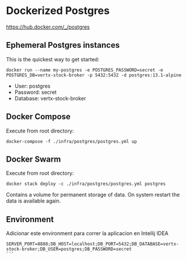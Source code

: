 # Dockerized Postgres

https://hub.docker.com/_/postgres

## Ephemeral Postgres instances
This is the quickest way to get started:
```
docker run --name my-postgres -e POSTGRES_PASSWORD=secret -e POSTGRES_DB=vertx-stock-broker -p 5432:5432 -d postgres:13.1-alpine
```

* User: postgres
* Password: secret
* Database: vertx-stock-broker

## Docker Compose
Execute from root directory:
```
docker-compose -f ./infra/postgres/postgres.yml up
```

## Docker Swarm
Execute from root directory:
```
docker stack deploy -c ./infra/postgres/postgres.yml postgres
```

Contains a volume for permanent storage of data. On system restart the data is available again.

## Environment

Adicionar este environment para correr la aplicacion en Intellij IDEA

````
SERVER_PORT=8888;DB_HOST=localhost;DB_PORT=5432;DB_DATABASE=vertx-stock-broker;DB_USER=postgres;DB_PASSWORD=secret
```
